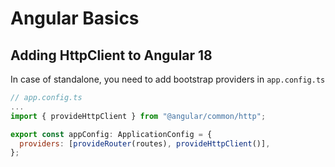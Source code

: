 # Angular Basics

## Adding HttpClient to Angular 18

In case of standalone, you need to add bootstrap providers in `app.config.ts`

```javascript
// app.config.ts
...
import { provideHttpClient } from "@angular/common/http";

export const appConfig: ApplicationConfig = {
  providers: [provideRouter(routes), provideHttpClient()],
};
```
